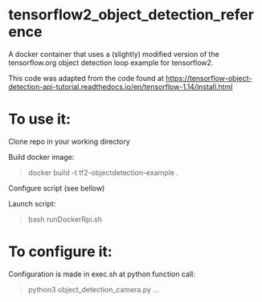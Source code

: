 # tensorflow2_object_detection_reference

A docker container that uses a (slightly) modified version of the tensorflow.org object detection loop example for tensorflow2. 

This code was adapted from the code found at https://tensorflow-object-detection-api-tutorial.readthedocs.io/en/tensorflow-1.14/install.html

# To use it:

Clone repo in your working directory

Build docker image:

> docker build -t tf2-objectdetection-example .

Configure script (see bellow)

Launch script:

> bash runDockerRpi.sh

# To configure it:

Configuration is made in exec.sh at python function call:

> python3 object_detection_camera.py ...
